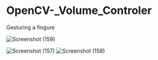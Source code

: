 # OpenCV-_Volume_Controler
Gesturing a fingure

![Screenshot (159)](https://github.com/MDjafar07/OpenCV-_Volume_Controler/assets/93277953/c9664b13-6b96-45ea-ad8f-5e7406a2af00)

![Screenshot (157)](https://github.com/MDjafar07/OpenCV-_Volume_Controler/assets/93277953/f0f97418-0384-4559-ac17-00573ea0f6a5)
![Screenshot (158)](https://github.com/MDjafar07/OpenCV-_Volume_Controler/assets/93277953/449123dd-6460-40f9-be60-d5899d734134)
